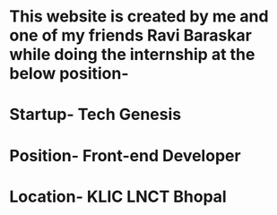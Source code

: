 # This website is created by me and one of my friends Ravi Baraskar while doing the internship at the below position-
# Startup- Tech Genesis
# Position- Front-end Developer
# Location- KLIC LNCT Bhopal